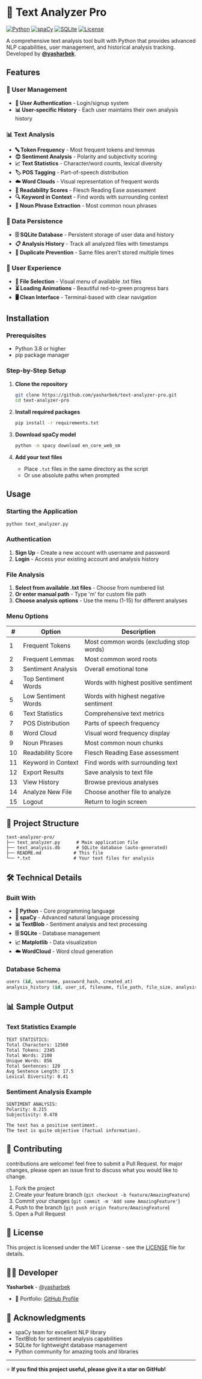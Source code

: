 # 📝 Text Analyzer Pro

[![Python](https://img.shields.io/badge/Python-3.8%2B-blue?logo=python)](https://www.python.org/)
[![spaCy](https://img.shields.io/badge/spaCy-NLP-green?logo=spacy)](https://spacy.io/)
[![SQLite](https://img.shields.io/badge/SQLite-Database-lightgrey?logo=sqlite)](https://sqlite.org/)
[![License](https://img.shields.io/badge/License-MIT-yellow)](LICENSE)

A comprehensive text analysis tool built with Python that provides advanced NLP capabilities, user management, and historical analysis tracking. Developed by **[@yasharbek](https://github.com/yasharbek)**.

## Features

### 🔐 User Management
- **👤 User Authentication** - Login/signup system
- **📊 User-specific History** - Each user maintains their own analysis history

### 📊 Text Analysis
- **🔤 Token Frequency** - Most frequent tokens and lemmas
- **😊 Sentiment Analysis** - Polarity and subjectivity scoring
- **📈 Text Statistics** - Character/word counts, lexical diversity
- **🏷️ POS Tagging** - Part-of-speech distribution
- **☁️ Word Clouds** - Visual representation of frequent words
- **📖 Readability Scores** - Flesch Reading Ease assessment
- **🔍 Keyword in Context** - Find words with surrounding context
- **📝 Noun Phrase Extraction** - Most common noun phrases

### 💾 Data Persistence
- **🗄️ SQLite Database** - Persistent storage of user data and history
- **📋 Analysis History** - Track all analyzed files with timestamps
- **🚫 Duplicate Prevention** - Same files aren't stored multiple times

### 🎨 User Experience
- **🎯 File Selection** - Visual menu of available .txt files
- **⏳ Loading Animations** - Beautiful red-to-green progress bars
- **🖥️ Clean Interface** - Terminal-based with clear navigation

## Installation

### Prerequisites
- Python 3.8 or higher
- pip package manager

### Step-by-Step Setup

1. **Clone the repository**
   ```bash
   git clone https://github.com/yasharbek/text-analyzer-pro.git
   cd text-analyzer-pro
   ```

2. **Install required packages**
   ```bash
   pip install -r requirements.txt
   ```

3. **Download spaCy model**
   ```bash
   python -m spacy download en_core_web_sm
   ```

4. **Add your text files**
   - Place `.txt` files in the same directory as the script
   - Or use absolute paths when prompted

## Usage

### Starting the Application
```bash
python text_analyzer.py
```

### Authentication
1. **Sign Up** - Create a new account with username and password
2. **Login** - Access your existing account and analysis history

### File Analysis
1. **Select from available .txt files** - Choose from numbered list
2. **Or enter manual path** - Type 'm' for custom file path
3. **Choose analysis options** - Use the menu (1-15) for different analyses

### Menu Options
| # | Option | Description |
|---|--------|-------------|
| 1 | Frequent Tokens | Most common words (excluding stop words) |
| 2 | Frequent Lemmas | Most common word roots |
| 3 | Sentiment Analysis | Overall emotional tone |
| 4 | Top Sentiment Words | Words with highest positive sentiment |
| 5 | Low Sentiment Words | Words with highest negative sentiment |
| 6 | Text Statistics | Comprehensive text metrics |
| 7 | POS Distribution | Parts of speech frequency |
| 8 | Word Cloud | Visual word frequency display |
| 9 | Noun Phrases | Most common noun chunks |
| 10 | Readability Score | Flesch Reading Ease assessment |
| 11 | Keyword in Context | Find words with surrounding text |
| 12 | Export Results | Save analysis to text file |
| 13 | View History | Browse previous analyses |
| 14 | Analyze New File | Choose another file to analyze |
| 15 | Logout | Return to login screen |

## 📁 Project Structure

```
text-analyzer-pro/
├── text_analyzer.py      # Main application file
├── text_analysis.db      # SQLite database (auto-generated)
├── README.md            # This file
└── *.txt                # Your text files for analysis
```

## 🛠️ Technical Details

### Built With
- **🐍 Python** - Core programming language
- **🤖 spaCy** - Advanced natural language processing
- **📊 TextBlob** - Sentiment analysis and text processing
- **🗄️ SQLite** - Database management
- **📈 Matplotlib** - Data visualization
- **☁️ WordCloud** - Word cloud generation

### Database Schema
```sql
users (id, username, password_hash, created_at)
analysis_history (id, user_id, filename, file_path, file_size, analysis_date)
```

## 📊 Sample Output

### Text Statistics Example
```
TEXT STATISTICS:
Total Characters: 12560
Total Tokens: 2345
Total Words: 2100
Unique Words: 856
Total Sentences: 120
Avg Sentence Length: 17.5
Lexical Diversity: 0.41
```

### Sentiment Analysis Example
```
SENTIMENT ANALYSIS:
Polarity: 0.215
Subjectivity: 0.478

The text has a positive sentiment.
The text is quite objective (factual information).
```

## 🤝 Contributing

contributions are welcome! feel free to submit a Pull Request. for major changes, please open an issue first to discuss what you would like to change.

1. Fork the project
2. Create your feature branch (`git checkout -b feature/AmazingFeature`)
3. Commit your changes (`git commit -m 'Add some AmazingFeature'`)
4. Push to the branch (`git push origin feature/AmazingFeature`)
5. Open a Pull Request

## 📜 License

This project is licensed under the MIT License - see the [LICENSE](LICENSE) file for details.

## 👨‍💻 Developer

**Yasharbek** - [@yasharbek](https://github.com/yasharbek)

- 💼 Portfolio: [GitHub Profile](https://github.com/yasharbek)

## 🙏 Acknowledgments

- spaCy team for excellent NLP library
- TextBlob for sentiment analysis capabilities
- SQLite for lightweight database management
- Python community for amazing tools and libraries

---

⭐ **If you find this project useful, please give it a star on GitHub!**
```

